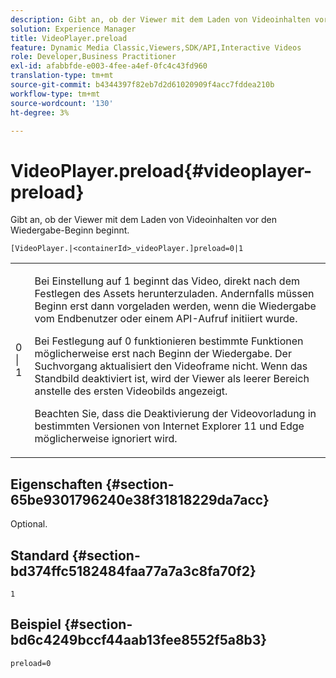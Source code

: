 ```yaml
---
description: Gibt an, ob der Viewer mit dem Laden von Videoinhalten vor den Wiedergabe-Beginn beginnt.
solution: Experience Manager
title: VideoPlayer.preload
feature: Dynamic Media Classic,Viewers,SDK/API,Interactive Videos
role: Developer,Business Practitioner
exl-id: afabbfde-e003-4fee-a4ef-0fc4c43fd960
translation-type: tm+mt
source-git-commit: b4344397f82eb7d2d61020909f4acc7fddea210b
workflow-type: tm+mt
source-wordcount: '130'
ht-degree: 3%

---
```


# VideoPlayer.preload{#videoplayer-preload}

Gibt an, ob der Viewer mit dem Laden von Videoinhalten vor den Wiedergabe-Beginn beginnt.

`[VideoPlayer.|<containerId>_videoPlayer.]preload=0|1`

<table id="table_AE7AAFA9B4374E31B51D06511EB96401"> 
 <tbody> 
  <tr> 
   <td colname="col1"> <p> <span class="codeph"> 0 | 1 </span> </p> </td> 
   <td colname="col2"> <p> Bei Einstellung auf <span class="codeph"> 1 </span> beginnt das Video, direkt nach dem Festlegen des Assets herunterzuladen. Andernfalls müssen Beginn erst dann vorgeladen werden, wenn die Wiedergabe vom Endbenutzer oder einem API-Aufruf initiiert wurde. </p> <p>Bei Festlegung auf <span class="codeph"> 0 </span> funktionieren bestimmte Funktionen möglicherweise erst nach Beginn der Wiedergabe. Der Suchvorgang aktualisiert den Videoframe nicht. Wenn das Standbild deaktiviert ist, wird der Viewer als leerer Bereich anstelle des ersten Videobilds angezeigt. </p> <p>Beachten Sie, dass die Deaktivierung der Videovorladung in bestimmten Versionen von Internet Explorer 11 und Edge möglicherweise ignoriert wird. </p> </td> 
  </tr> 
 </tbody> 
</table>

## Eigenschaften {#section-65be9301796240e38f31818229da7acc}

Optional.

## Standard {#section-bd374ffc5182484faa77a7a3c8fa70f2}

`1`

## Beispiel {#section-bd6c4249bccf44aab13fee8552f5a8b3}

`preload=0`
